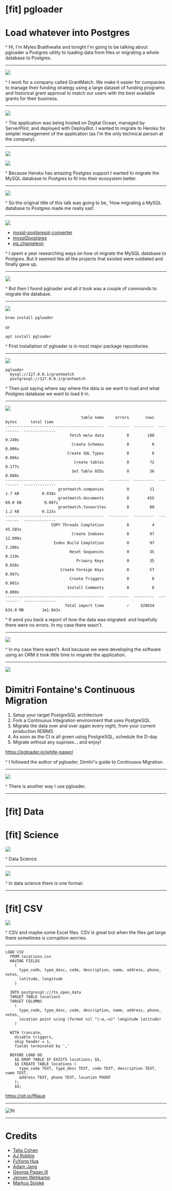 # [fit] pgloader

# Load whatever into Postgres

^ Hi, I'm Myles Braithwaite and tonight I'm going to be talking about pgloader a Postgres utility to loading data from files or migrating a whole database to Postgres.

---

![](photos/GrantMatch.png)

^ I work for a company called GrantMatch. We make it easier for companies to manage their funding strategy using a large dataset of funding programs and historical grant approval to match our users with the best available grants for their business.

---

![](photos/heroku-wallpaper.png)

^ The application was being hosted on Digital Ocean, managed by ServerPilot, and deployed with DeployBot. I wanted to migrate to Heroku for simpler management of the application (as I'm the only technical person at the company).

---

![](photos/talia-cohen-30431-unsplash.jpg)

![](photos/aj-robbie-603166-unsplash.jpg)

^ Because Heroku has amazing Postgres support I wanted to migrate the MySQL database to Postgres to fit into their ecosystem better.

---

![](photos/fuyong-hua-658447-unsplash.jpg)

^ So the original title of this talk was going to be, 'How migrating a MySQL database to Postgres made me really sad'.

---

![](photos/fuyong-hua-658447-unsplash.jpg)

- [mysql-postgresql-converter](https://github.com/lanyrd/mysql-postgresql-converter)
-   [mysql2postgres](https://github.com/maxlapshin/mysql2postgres)
-   [pg_chameleon](https://pypi.org/project/pg_chameleon/)

^ I spent a year researching ways on how ot migrate the MySQL database to Postgres. But it seemed like all the projects that existed were outdated and finally gave up.

---

![](photos/adam-jang-260876-unsplash.jpg)

^ But then I found pgloader and all it took was a couple of commands to migrate the database.

---

![](photos/adam-jang-260876-unsplash.jpg)

```
brew install pgloader
```

or

```
apt install pgloader
```

^ First installation of pgloader is in most major package repositories.

---

![](photos/adam-jang-260876-unsplash.jpg)

```
pgloader
  mysql://127.0.0.1/grantmatch
  postgresql://127.0.0.1/grantmatch
```

^ Then just saying where say where the data is we want to load and what Postgres database we want to load it in.

---

![](photos/adam-jang-260876-unsplash.jpg)

```
                                 table name     errors       rows      bytes      total time
-------------------------------------------  ---------  ---------  ---------  --------------
                            fetch meta data          0        190                     0.240s
                             Create Schemas          0          0                     0.006s
                           Create SQL Types          0          0                     0.006s
                              Create tables          0         72                     0.177s
                             Set Table OIDs          0         36                     0.008s
-------------------------------------------  ---------  ---------  ---------  --------------
                       grantmatch.companies          0         11     1.7 kB          0.038s
                       grantmatch.documents          0        455    69.0 kB          0.087s
                       grantmatch.favourites         0         80     1.2 kB          0.125s
-------------------------------------------  ---------  ---------  ---------  --------------
                    COPY Threads Completion          0          4                    45.583s
                             Create Indexes          0         97                    12.099s
                     Index Build Completion          0         97                     2.206s
                            Reset Sequences          0         35                     0.119s
                               Primary Keys          0         35                     0.038s
                        Create Foreign Keys          0         57                     0.997s
                            Create Triggers          0          0                     0.001s
                           Install Comments          0          0                     0.000s
-------------------------------------------  ---------  ---------  ---------  --------------
                          Total import time          ✓     528034   634.0 MB        1m1.043s
```

^ It send you back a report of how the data was migrated. and hopefully there were no errors. In my case there wasn't.

---

![](photos/george-pagan-iii-624417-unsplash.jpg)

^ In my case there wasn't. And because we were developing the software using an ORM it took little time to migrate the application.

---

![](photos/george-pagan-iii-624417-unsplash.jpg)

# Dimitri Fontaine's Continuous Migration

1.  Setup your target PostgreSQL architecture
2.  Fork a Continuous Integration environment that uses PostgreSQL
3.  Migrate the data over and over again every night, from your current production RDBMS
4.  As soon as the CI is all green using PostgreSQL, schedule the D-day
5.  Migrate without any suprises… and enjoy!

<https://pgloader.io/white-paper/>

^ I followed the author of pgloader, Dimitri's guide to Continuous Migration.

---

![](photos/jeroen-wehkamp-717284-unsplash.jpg)

^ There is another way I use pgloader.

---

# [fit] Data
# [fit] Science

![](photos/jeroen-wehkamp-717284-unsplash.jpg)

^ Data Science

---

![](photos/markus-spiske-109588-unsplash.jpg)

^ In data science there is one format:

---

# [fit] CSV

![](photos/markus-spiske-109588-unsplash.jpg)

^ CSV and maybe some Excel files. CSV is great but when the files get large there sometimes is corruption worries.

---

```
LOAD CSV
  FROM locations.csv
  HAVING FIELDS
    (
      type_code, type_desc, code, description, name, address, phone, notes,
      latitude, longitude
    )

  INTO postgresql:///to_open_data
  TARGET TABLE locations
  TARGET COLUMNS
    (
      type_code, type_desc, code, description, name, address, phone, notes,
      location point using (format nil "(~a,~a)" longitude latitude)
    )

  WITH truncate,
    disable triggers,
    skip header = 1,
    fields terminated by ','

  BEFORE LOAD DO
    $$ DROP TABLE IF EXISTS locations; $$,
    $$ CREATE TABLE locations (
      type_code TEXT, type_desc TEXT, code TEXT, description TEXT, name TEXT,
      address TEXT, phone TEXT, location POINT
    );
    $$;
```

<https://git.io/fNaue>

---

![fit](photos/jupyter-notebook.png)

---

# Credits

-   [Talia Cohen](https://unsplash.com/photos/i5FsBOLsB50)
-   [AJ Robbie](https://unsplash.com/photos/BuQ1RZckYW4)
-   [FuYong Hua](https://unsplash.com/photos/tEMU4lzAL0w)
-   [Adam Jang](https://unsplash.com/photos/8pOTAtyd_Mc)
-   [George Pagan III](https://unsplash.com/photos/PsifAN6_z-k)
-   [Jeroen Wehkamp](https://unsplash.com/photos/UzRUVbXVxVM)
-   [Markus Spiske](https://unsplash.com/photos/xekxE_VR0Ec)
